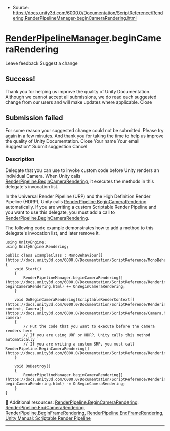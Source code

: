 * Source: https://docs.unity3d.com/6000.0/Documentation/ScriptReference/Rendering.RenderPipelineManager-beginCameraRendering.html

#  [RenderPipelineManager](https://docs.unity3d.com/6000.0/Documentation/ScriptReference/Rendering.RenderPipelineManager.html).beginCameraRendering
Leave feedback
Suggest a change
## Success!
Thank you for helping us improve the quality of Unity Documentation. Although we cannot accept all submissions, we do read each suggested change from our users and will make updates where applicable.
Close
## Submission failed
For some reason your suggested change could not be submitted. Please <a>try again</a> in a few minutes. And thank you for taking the time to help us improve the quality of Unity Documentation.
Close
Your name Your email Suggestion* Submit suggestion
Cancel
### Description
Delegate that you can use to invoke custom code before Unity renders an individual Camera.
When Unity calls [RenderPipeline.BeginCameraRendering](https://docs.unity3d.com/6000.0/Documentation/ScriptReference/Rendering.RenderPipeline.BeginCameraRendering.html), it executes the methods in this delegate's invocation list.  
  
In the Universal Render Pipeline (URP) and the High Definition Render Pipeline (HDRP), Unity calls [RenderPipeline.BeginCameraRendering](https://docs.unity3d.com/6000.0/Documentation/ScriptReference/Rendering.RenderPipeline.BeginCameraRendering.html) automatically. If you are writing a custom Scriptable Render Pipeline and you want to use this delegate, you must add a call to [RenderPipeline.BeginCameraRendering](https://docs.unity3d.com/6000.0/Documentation/ScriptReference/Rendering.RenderPipeline.BeginCameraRendering.html).  
  
The following code example demonstrates how to add a method to this delegate's invocation list, and later remove it.
```
using UnityEngine;
using UnityEngine.Rendering;  
  
public class ExampleClass : MonoBehaviour[](https://docs.unity3d.com/6000.0/Documentation/ScriptReference/MonoBehaviour.html)
{
    void Start()
    {
        RenderPipelineManager.beginCameraRendering[](https://docs.unity3d.com/6000.0/Documentation/ScriptReference/Rendering.RenderPipelineManager-beginCameraRendering.html) += OnBeginCameraRendering;
    }  
  
    void OnBeginCameraRendering(ScriptableRenderContext[](https://docs.unity3d.com/6000.0/Documentation/ScriptReference/Rendering.ScriptableRenderContext.html) context, Camera[](https://docs.unity3d.com/6000.0/Documentation/ScriptReference/Camera.html) camera)
    {
        // Put the code that you want to execute before the camera renders here
        // If you are using URP or HDRP, Unity calls this method automatically
        // If you are writing a custom SRP, you must call RenderPipeline.BeginCameraRendering[](https://docs.unity3d.com/6000.0/Documentation/ScriptReference/Rendering.RenderPipeline.BeginCameraRendering.html)
    }  
  
    void OnDestroy()
    {
        RenderPipelineManager.beginCameraRendering[](https://docs.unity3d.com/6000.0/Documentation/ScriptReference/Rendering.RenderPipelineManager-beginCameraRendering.html) -= OnBeginCameraRendering;
    }
}

```

Additional resources: [RenderPipeline.BeginCameraRendering](https://docs.unity3d.com/6000.0/Documentation/ScriptReference/Rendering.RenderPipeline.BeginCameraRendering.html), [RenderPipeline.EndCameraRendering](https://docs.unity3d.com/6000.0/Documentation/ScriptReference/Rendering.RenderPipeline.EndCameraRendering.html), [RenderPipeline.BeginFrameRendering](https://docs.unity3d.com/6000.0/Documentation/ScriptReference/Rendering.RenderPipeline.BeginFrameRendering.html), [RenderPipeline.EndFrameRendering](https://docs.unity3d.com/6000.0/Documentation/ScriptReference/Rendering.RenderPipeline.EndFrameRendering.html), [Unity Manual: Scriptable Render Pipeline](https://docs.unity3d.com/6000.0/Documentation/Manual/ScriptableRenderPipeline.html)
* * *
